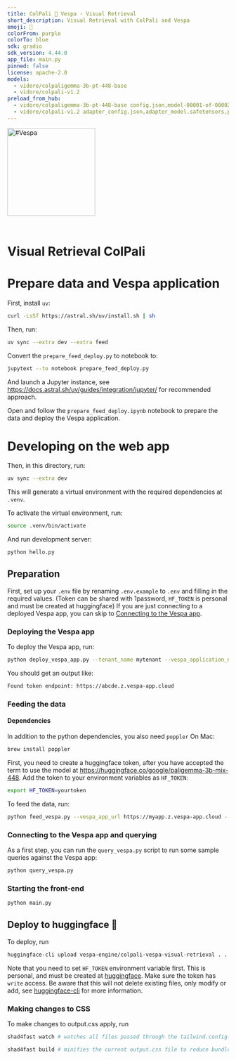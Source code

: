 ```yaml
---
title: ColPali 🤝 Vespa - Visual Retrieval
short_description: Visual Retrieval with ColPali and Vespa
emoji: 👀
colorFrom: purple
colorTo: blue
sdk: gradio
sdk_version: 4.44.0
app_file: main.py
pinned: false
license: apache-2.0
models:
  - vidore/colpaligemma-3b-pt-448-base
  - vidore/colpali-v1.2
preload_from_hub:
  - vidore/colpaligemma-3b-pt-448-base config.json,model-00001-of-00002.safetensors,model-00002-of-00002.safetensors,model.safetensors.index.json,preprocessor_config.json,special_tokens_map.json,tokenizer.json,tokenizer_config.json 12c59eb7e23bc4c26876f7be7c17760d5d3a1ffa
  - vidore/colpali-v1.2 adapter_config.json,adapter_model.safetensors,preprocessor_config.json,special_tokens_map.json,tokenizer.json,tokenizer_config.json 9912ce6f8a462d8cf2269f5606eabbd2784e764f
---
```


<!-- Copyright Vespa.ai. Licensed under the terms of the Apache 2.0 license. See LICENSE in the project root. -->

<picture>
  <source media="(prefers-color-scheme: dark)" srcset="https://assets.vespa.ai/logos/Vespa-logo-green-RGB.svg">
  <source media="(prefers-color-scheme: light)" srcset="https://assets.vespa.ai/logos/Vespa-logo-dark-RGB.svg">
  <img alt="#Vespa" width="200" src="https://assets.vespa.ai/logos/Vespa-logo-dark-RGB.svg" style="margin-bottom: 25px;">
</picture>

# Visual Retrieval ColPali

# Prepare data and Vespa application

First, install `uv`:

```bash
curl -LsSf https://astral.sh/uv/install.sh | sh
```

Then, run:

```bash
uv sync --extra dev --extra feed
```

Convert the `prepare_feed_deploy.py` to notebook to:

```bash
jupytext --to notebook prepare_feed_deploy.py
```

And launch a Jupyter instance, see https://docs.astral.sh/uv/guides/integration/jupyter/ for recommended approach.

Open and follow the `prepare_feed_deploy.ipynb` notebook to prepare the data and deploy the Vespa application.

# Developing on the web app


Then, in this directory, run:

```bash
uv sync --extra dev
```

This will generate a virtual environment with the required dependencies at `.venv`.

To activate the virtual environment, run:

```bash
source .venv/bin/activate
```

And run development server:

```bash
python hello.py
```

## Preparation

First, set up your `.env` file by renaming `.env.example` to `.env` and filling in the required values.
(Token can be shared with 1password, `HF_TOKEN` is personal and must be created at huggingface)
If you are just connecting to a deployed Vespa app, you can skip
to [Connecting to the Vespa app](#connecting-to-the-vespa-app-and-querying).

### Deploying the Vespa app

To deploy the Vespa app, run:

```bash
python deploy_vespa_app.py --tenant_name mytenant --vespa_application_name myapp --token_id_write mytokenid_write --token_id_read mytokenid_read
```

You should get an output like:

```bash
Found token endpoint: https://abcde.z.vespa-app.cloud
````

### Feeding the data

#### Dependencies

In addition to the python dependencies, you also need `poppler`
On Mac:

```bash
brew install poppler
```

First, you need to create a huggingface token, after you have accepted the term to use the model
at https://huggingface.co/google/paligemma-3b-mix-448.
Add the token to your environment variables as `HF_TOKEN`:

```bash
export HF_TOKEN=yourtoken
```

To feed the data, run:

```bash
python feed_vespa.py --vespa_app_url https://myapp.z.vespa-app.cloud --vespa_cloud_secret_token mysecrettoken
```

### Connecting to the Vespa app and querying

As a first step, you can run the `query_vespa.py` script to run some sample queries against the Vespa app:

```bash
python query_vespa.py
```

### Starting the front-end

```bash
python main.py
```

## Deploy to huggingface 🤗

To deploy, run

```bash
huggingface-cli upload vespa-engine/colpali-vespa-visual-retrieval . . --repo-type=space
```

Note that you need to set `HF_TOKEN` environment variable first.
This is personal, and must be created at [huggingface](https://huggingface.co/settings/tokens).
Make sure the token has `write` access.
Be aware that this will not delete existing files, only modify or add,
see [huggingface-cli](https://huggingface.co/docs/huggingface_hub/en/guides/upload#upload-from-the-cli) for more
information.

### Making changes to CSS

To make changes to output.css apply, run

```bash
shad4fast watch # watches all files passed through the tailwind.config.js content section

shad4fast build # minifies the current output.css file to reduce bundle size in production.
```
